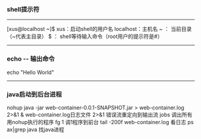 ### shell提示符

----------
[xus@localhost ~]$ 
xus：启动shell的用户名
localhost：主机名
~ ： 当前目录（~代表主目录）
$ ： shell等待输入命令（root用户的提示符是#）

----------
### echo -- 输出命令
echo "Hello World"

----------
### java启动到后台进程
nohup java -jar web-container-0.0.1-SNAPSHOT.jar > web-container.log 2>&1 & 
web-container.log日志文件 2>&1 错误流重定向到输出流
jobs 调出所有用nohup执行的程序
fg 1 调1程序到前台
tail -200f web-container.log 看日志
ps ax|grep java 找java进程


